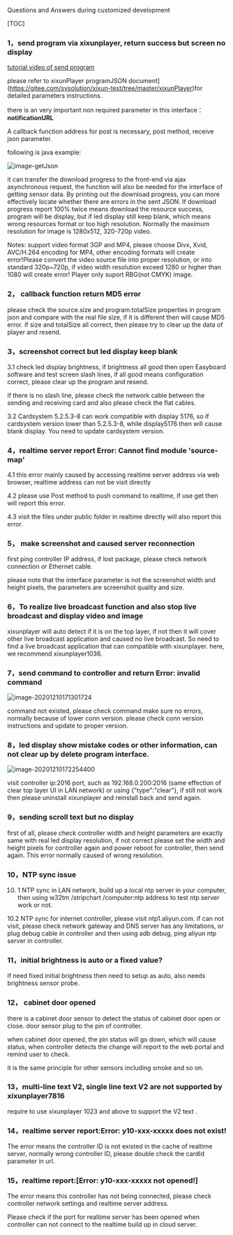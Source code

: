 

Questions and Answers during customized development



[TOC]

### 1，send program via xixunplayer, return success but screen no display

[tutorial video of send program](file:///D:/zdemo/文档/www)

please refer to xixunPlayer programJSON document](https://gitee.com/sysolution/xixun-test/tree/master/xixunPlayer)for detailed parameters instructions. 

there is an very important non required parameter in this interface：**notificationURL**

A callback function address for post is necessary, post method, receive json parameter. 

following is java example:

![image-getJson](../pictures/Secondarydevelopment3)

it can transfer the  download progress to the front-end via ajax asynchronous request, the function will also be needed for the interface of getting sensor data. By printing out the download progress, you can more effectively locate whether there are errors in the sent JSON. If download progress report 100% twice means download the resource success, program will be display, but if led display still keep blank, which means wrong resources format or too high resolution. Normally the maximum resolution for image is 1280x512, 320-720p video. 

Notes: support video format 3GP and MP4, please choose Divx, Xvid, AVC/H.264 encoding for MP4, other encoding formats will create error!Please convert the video source file into proper resolution, or into standard 320p~720p, if video width resolution exceed 1280 or higher than 1080 will create error! Player only suport RBG(not CMYK) image.



### 2， callback function return MD5 error

please check the source.size and program.totalSize properties in program json and compare with the real file size, if it is different then will cause MD5 error. if size and totalSize all correct, then please try to clear up the data of player and resend. 



### 3，screenshot correct but led display keep blank



3.1 check led display brightness, if brightness all good then open Easyboard software and test screen slash lines, if all good means configuration correct, please clear up the program and resend. 

if there is no slash line, please check the network cable between the sending and receiving card and also please check the flat cables. 



3.2 Cardsystem 5.2.5.3-8 can work compatible with display 5176, so if cardsystem version lower than 5.2.5.3-8, while display5176 then will cause blank display. You need to update cardsystem version. 

### 4，realtime server report Error: Cannot find module 'source-map'

4.1 this error mainly caused by accessing realtime server address via web browser, realtime address can not be visit directly

4.2 please use Post method to push command to realtime, if use get then will report this error. 

4.3 visit the files under public folder in realtime directly will also report this error. 



### 5， make screenshot and caused server reconnection

first ping controller IP address, if lost package, please check network connection or Ethernet cable. 

please note that the interface parameter is not the screenshot width and height pixels, the parameters are screenshot quality and size. 



### 6，To realize live broadcast function and also stop live broadcast and display video and image

xixunplayer will auto detect if it is on the top layer, if not then it will cover other live broadcast application and caused no live broadcast. So need to find a live broadcast application that can compatible with xixunplayer. here, we recommend xixunplayer1036. 



### 7，send command to controller and return Error: invalid command

![image-20201210171301724](../pictures/Secondarydevelopment1)

command not existed, please check command make sure no errors, normally because of lower conn version. please check conn version instructions and update to proper version. 



### 8，led display show mistake codes or other information, can not clear up by delete program interface. 



![image-20201210172254400](../pictures/Secondarydevelopment2)

visit controller ip:2016 port, such as 192.168.0.200:2016 (same effection of clear top layer UI in LAN network) or using {"type":"clear"}, if still not work then please uninstall xixunplayer and reinstall back and send again. 

### 9，sending scroll text but no display

first of all, please check controller width and height parameters are exactly same with real led display resolution, if not correct please set the width and height pixels for controller again and power reboot for controller, then send again. This error normally caused of wrong resolution. 



### 10，NTP sync issue



10. 1 NTP sync in LAN network, build up a local ntp server in your computer, then using w32tm /stripchart /computer:ntp address to test ntp server work or not. 



10.2 NTP sync for internet controller, please visit ntp1.aliyun.com. if can not visit, please check network gateway and DNS server has any limitations, or plug debug cable in controller and then using adb debug, ping aliyun ntp server in controller. 




### 11，initial brightness is auto or a fixed value?

if need fixed  initial brightness then need to setup as auto, also needs brightness sensor probe. 


### 12， cabinet door opened

there is a cabinet door sensor to detect the status of cabinet door open or close. door sensor plug to the pin of controller. 

when cabinet door opened, the pin status will go down, which will cause status, when controller detects the change will report to the web portal and remind user to check. 

it is the same principle for other sensors including smoke  and so on. 





### 13，multi-line text V2, single line text V2 are not supported by xixunplayer7816



require to use xixunplayer 1023 and above to support the V2 text .


### 14，realtime server report:Error: y10-xxx-xxxxx does not exist!

  The error means the controller ID is not existed in the cache of realtime server, normally wrong controller ID, please double check the cardId parameter in url. 


### 15，realtime report:[Error: y10-xxx-xxxxx not opened!]

  The error means this controller has not being connected, please check controller network settings and realtime server address. 

Please check if the port for realtime server has been opened when controller can not connect to the realtime build up in cloud server. 


